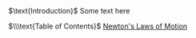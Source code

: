 <html>
<head>
<title>CSI Project ~ Main</title>
<script type="text/x-mathjax-config">
  MathJax.Hub.Config({tex2jax: {inlineMath: [['$','$'], ['\\(','\\)']]}});
</script>
<script type="text/javascript" async
  src="https://cdn.mathjax.org/mathjax/latest/MathJax.js?config=TeX-AMS_CHTML">
</script>
</head>
<body>
$\text{Introduction}$
Some text here

$\\\text{Table of Contents}$
<a href="https://jchenrgss.github.io/newton_laws.html">Newton's Laws of Motion</a>
</body>
</html>
